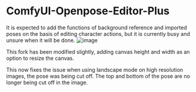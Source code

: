 # ComfyUI-Openpose-Editor-Plus
It is expected to add the functions of background reference and imported poses on the basis of editing character actions, but it is currently busy and unsure when it will be done.
![image](https://github.com/whmc76/ComfyUI-Openpose-Editor-Plus/assets/129386342/993893a1-c044-49fc-bdef-070d71bc6ad2)


This fork has been modified slightly, adding canvas height and width as an option to resize the canvas.

This now fixes the issue when using landscape mode on high resolution images, the pose was being cut off. The top and bottom of the pose are no longer being cut off in the image.
